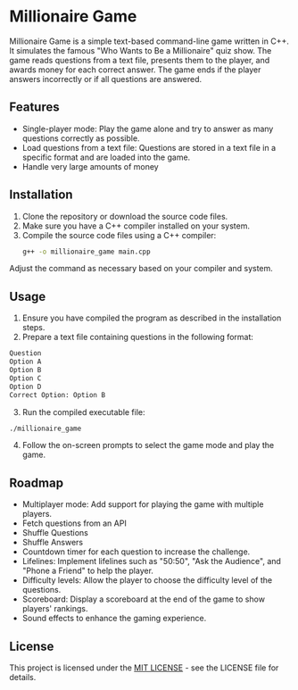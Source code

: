 # Millionaire Game

Millionaire Game is a simple text-based command-line game written in C++. It simulates the famous "Who Wants to Be a Millionaire" quiz show. The game reads questions from a text file, presents them to the player, and awards money for each correct answer. The game ends if the player answers incorrectly or if all questions are answered.

## Features
- Single-player mode: Play the game alone and try to answer as many questions correctly as possible.
- Load questions from a text file: Questions are stored in a text file in a specific format and are loaded into the game.
- Handle very large amounts of money

## Installation
1. Clone the repository or download the source code files.
2. Make sure you have a C++ compiler installed on your system.
3. Compile the source code files using a C++ compiler:
   ```bash
   g++ -o millionaire_game main.cpp
   ```
   
Adjust the command as necessary based on your compiler and system.

## Usage
1. Ensure you have compiled the program as described in the installation steps.
2. Prepare a text file containing questions in the following format:
```txt
Question
Option A
Option B
Option C
Option D
Correct Option: Option B
```
3. Run the compiled executable file:
```bash
./millionaire_game
```
4. Follow the on-screen prompts to select the game mode and play the game.

## Roadmap
- Multiplayer mode: Add support for playing the game with multiple players.
- Fetch questions from an API
- Shuffle Questions
- Shuffle Answers
- Countdown timer for each question to increase the challenge.
- Lifelines: Implement lifelines such as "50:50", "Ask the Audience", and "Phone a Friend" to help the player.
- Difficulty levels: Allow the player to choose the difficulty level of the questions.
- Scoreboard: Display a scoreboard at the end of the game to show players' rankings.
- Sound effects to enhance the gaming experience.

## License
This project is licensed under the [MIT LICENSE](./LICENSE) - see the LICENSE file for details.